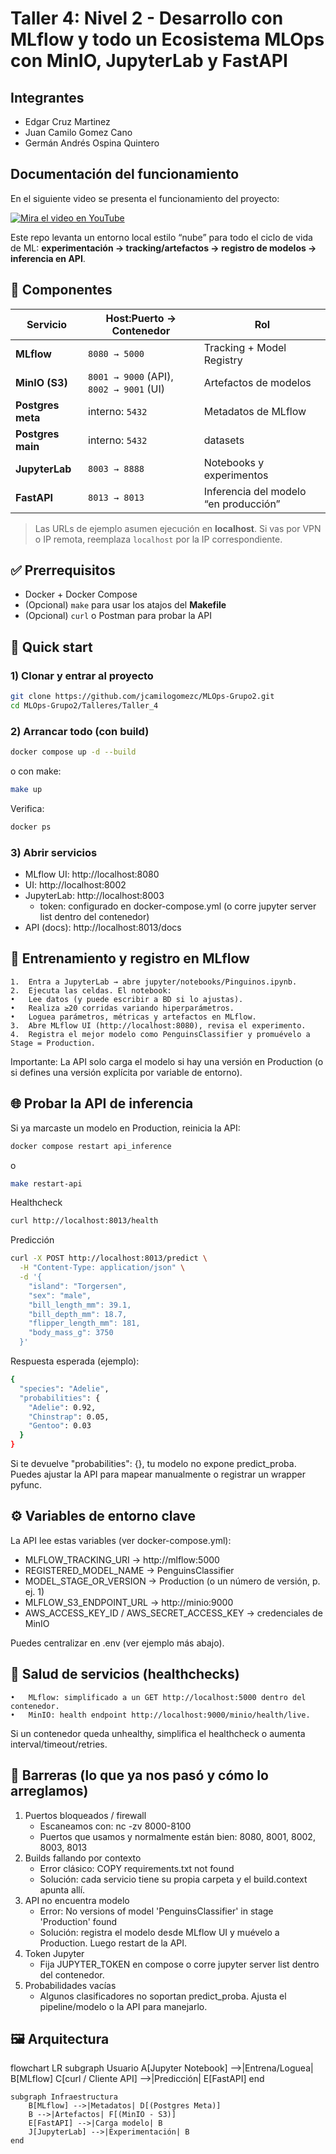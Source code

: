 # Taller 4: Nivel 2 - Desarrollo con MLflow y todo un Ecosistema MLOps con MinIO, JupyterLab y FastAPI

## Integrantes
* Edgar Cruz Martinez
* Juan Camilo Gomez Cano
* Germán Andrés Ospina Quintero

## Documentación del funcionamiento

En el siguiente video se presenta el funcionamiento del proyecto:

[![Mira el video en YouTube](https://img.youtube.com/vi/XRCuq-75cLA/0.jpg)](https://www.youtube.com/watch?v=XRCuq-75cLA)


Este repo levanta un entorno local estilo “nube” para todo el ciclo de vida de ML:
**experimentación → tracking/artefactos → registro de modelos → inferencia en API**.


## 🧱 Componentes

| Servicio         | Host:Puerto → Contenedor | Rol |
|------------------|--------------------------|-----|
| **MLflow**       | `8080 → 5000`            | Tracking + Model Registry |
| **MinIO (S3)**   | `8001 → 9000` (API), `8002 → 9001` (UI) | Artefactos de modelos |
| **Postgres meta**| interno: `5432`          | Metadatos de MLflow |
| **Postgres main**| interno: `5432`          |  datasets |
| **JupyterLab**   | `8003 → 8888`            | Notebooks y experimentos |
| **FastAPI**      | `8013 → 8013`            | Inferencia del modelo “en producción” |

> Las URLs de ejemplo asumen ejecución en **localhost**. Si vas por VPN o IP remota, reemplaza `localhost` por la IP correspondiente.

## ✅ Prerrequisitos

- Docker + Docker Compose
- (Opcional) `make` para usar los atajos del **Makefile**
- (Opcional) `curl` o Postman para probar la API

## 🚀 Quick start

### 1) Clonar y entrar al proyecto
```bash
git clone https://github.com/jcamilogomezc/MLOps-Grupo2.git
cd MLOps-Grupo2/Talleres/Taller_4
```

### 2) Arrancar todo (con build)
```bash
docker compose up -d --build
```

o con make:
```bash
make up
```

Verifica:
```bash
docker ps
```

### 3) Abrir servicios

* MLflow UI: http://localhost:8080
* UI: http://localhost:8002
* JupyterLab: http://localhost:8003
	* token: configurado en docker-compose.yml (o corre jupyter server list dentro del contenedor)
* API (docs): http://localhost:8013/docs

## 🧪 Entrenamiento y registro en MLflow
	1.	Entra a JupyterLab → abre jupyter/notebooks/Pinguinos.ipynb.
	2.	Ejecuta las celdas. El notebook:
	•	Lee datos (y puede escribir a BD si lo ajustas).
	•	Realiza ≥20 corridas variando hiperparámetros.
	•	Loguea parámetros, métricas y artefactos en MLflow.
	3.	Abre MLflow UI (http://localhost:8080), revisa el experimento.
	4.	Registra el mejor modelo como PenguinsClassifier y promuévelo a Stage = Production.

Importante: La API solo carga el modelo si hay una versión en Production (o si defines una versión explícita por variable de entorno).


## 🌐 Probar la API de inferencia

Si ya marcaste un modelo en Production, reinicia la API:
```bash
docker compose restart api_inference
```

o
```bash
make restart-api
```

Healthcheck
```bash
curl http://localhost:8013/health
```

Predicción
```bash
curl -X POST http://localhost:8013/predict \
  -H "Content-Type: application/json" \
  -d '{
    "island": "Torgersen",
    "sex": "male",
    "bill_length_mm": 39.1,
    "bill_depth_mm": 18.7,
    "flipper_length_mm": 181,
    "body_mass_g": 3750
  }'
```

Respuesta esperada (ejemplo):
```bash
{
  "species": "Adelie",
  "probabilities": {
    "Adelie": 0.92,
    "Chinstrap": 0.05,
    "Gentoo": 0.03
  }
}
```

Si te devuelve "probabilities": {}, tu modelo no expone predict_proba. Puedes ajustar la API para mapear manualmente o registrar un wrapper pyfunc.


## ⚙️ Variables de entorno clave

La API lee estas variables (ver docker-compose.yml):
* MLFLOW_TRACKING_URI → http://mlflow:5000
* REGISTERED_MODEL_NAME → PenguinsClassifier
* MODEL_STAGE_OR_VERSION → Production  (o un número de versión, p. ej. 1)
* MLFLOW_S3_ENDPOINT_URL → http://minio:9000
* AWS_ACCESS_KEY_ID / AWS_SECRET_ACCESS_KEY → credenciales de MinIO

Puedes centralizar en .env (ver ejemplo más abajo).

## 🧭 Salud de servicios (healthchecks)
	•	MLflow: simplificado a un GET http://localhost:5000 dentro del contenedor.
	•	MinIO: health endpoint http://localhost:9000/minio/health/live.

Si un contenedor queda unhealthy, simplifica el healthcheck o aumenta interval/timeout/retries.

## 🧱 Barreras (lo que ya nos pasó y cómo lo arreglamos)
1. Puertos bloqueados / firewall
	* Escaneamos con: nc -zv <IP> 8000-8100
	* Puertos que usamos y normalmente están bien: 8080, 8001, 8002, 8003, 8013
2.	Builds fallando por contexto
	* Error clásico: COPY requirements.txt not found
	* Solución: cada servicio tiene su propia carpeta y el build.context apunta allí.
3.	API no encuentra modelo
	* Error: No versions of model 'PenguinsClassifier' in stage 'Production' found
	* Solución: registra el modelo desde MLflow UI y muévelo a Production. Luego restart de la API.
4.	Token Jupyter
	* Fija JUPYTER_TOKEN en compose o corre jupyter server list dentro del contenedor.
5.	Probabilidades vacías
	* Algunos clasificadores no soportan predict_proba. Ajusta el pipeline/modelo o la API para manejarlo.


## 🖼️ Arquitectura

flowchart LR
    subgraph Usuario
        A[Jupyter Notebook] -->|Entrena/Loguea| B[MLflow]
        C[curl / Cliente API] -->|Predicción| E[FastAPI]
    end

    subgraph Infraestructura
        B[MLflow] -->|Metadatos| D[(Postgres Meta)]
        B -->|Artefactos| F[(MinIO - S3)]
        E[FastAPI] -->|Carga modelo| B
        J[JupyterLab] -->|Experimentación| B
    end





